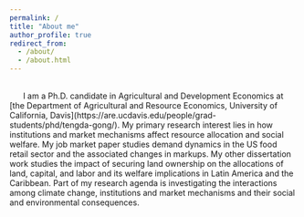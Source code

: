 ```yaml
---
permalink: /
title: "About me"
author_profile: true
redirect_from: 
  - /about/
  - /about.html
---
```


<br>
&nbsp; &nbsp; &nbsp; I am a Ph.D. candidate in Agricultural and Development Economics at [the Department of Agricultural and Resource Economics, University of California, Davis](https://are.ucdavis.edu/people/grad-students/phd/tengda-gong/). My primary research interest lies in how institutions and market mechanisms affect resource allocation and social welfare. My job market paper studies demand dynamics in the US food retail sector and the associated changes in markups. My other dissertation work studies the impact of securing land ownership on the allocations of land, capital, and labor and its welfare implications in Latin America and the Caribbean. Part of my research agenda is investigating the interactions among climate change, institutions and market mechanisms and their social and environmental consequences.
<br>


